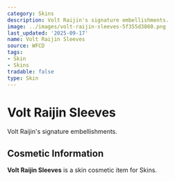 ```yaml
---
category: Skins
description: Volt Raijin's signature embellishments.
image: ../images/volt-raijin-sleeves-5f355d3860.png
last_updated: '2025-09-17'
name: Volt Raijin Sleeves
source: WFCD
tags:
- Skin
- Skins
tradable: false
type: Skin
---
```


# Volt Raijin Sleeves

Volt Raijin's signature embellishments.

## Cosmetic Information

**Volt Raijin Sleeves** is a skin cosmetic item for Skins.

